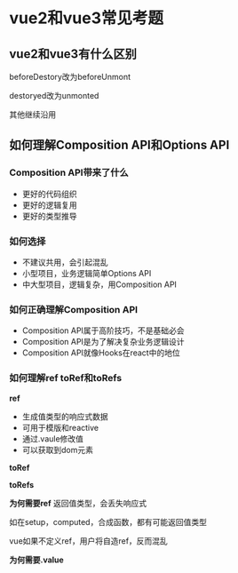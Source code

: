 # vue2和vue3常见考题
## vue2和vue3有什么区别
beforeDestory改为beforeUnmont

destoryed改为unmonted

其他继续沿用

## 如何理解Composition API和Options API

### Composition API带来了什么
- 更好的代码组织
- 更好的逻辑复用
- 更好的类型推导

### 如何选择
- 不建议共用，会引起混乱
- 小型项目，业务逻辑简单Options API
- 中大型项目，逻辑复杂，用Composition API

### 如何正确理解Composition API
- Composition API属于高阶技巧，不是基础必会
- Composition API是为了解决复杂业务逻辑设计
- Composition API就像Hooks在react中的地位

### 如何理解ref toRef和toRefs

**ref** 
- 生成值类型的响应式数据
- 可用于模版和reactive
- 通过.vaule修改值
- 可以获取到dom元素

**toRef**

**toRefs**

**为何需要ref**
返回值类型，会丢失响应式

如在setup，computed，合成函数，都有可能返回值类型

vue如果不定义ref，用户将自造ref，反而混乱

**为何需要.value**